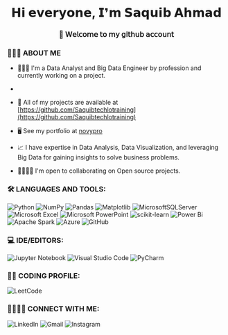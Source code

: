 <h1 align="center">𝗛𝗶 𝗲𝘃𝗲𝗿𝘆𝗼𝗻𝗲, 𝗜❜𝗺 𝗦𝗮𝗾𝘂𝗶𝗯 𝗔𝗵𝗺𝗮𝗱</h1>
<h3 align="center">🚀 𝖶𝖾𝗅𝖼𝗈𝗆𝖾 𝗍𝗈 𝗆𝗒 𝗀𝗂𝗍𝗁𝗎𝖻 𝖺𝖼𝖼𝗈𝗎𝗇𝗍</h3>

### 💁🏽‍♂️ ABOUT ME

- 👨🏼‍💻 I'm a Data Analyst and Big Data Engineer by profession and currently working on a project.
- 
- 🔭 All of my projects are available at [https://github.com/Saquibtechlotraining](https://github.com/Saquibtechlotraining)

- 🖥️  See my portfolio at [novypro](https://www.novypro.com/profile_about/saquibahmad)

- 📈 I have expertise in Data Analysis, Data Visualization, and leveraging Big Data for gaining insights to solve business problems.

- 🫱🏽‍🫲🏾 I'm open to collaborating on Open source projects.

<h3 align="left">🛠️ LANGUAGES AND TOOLS:</h3>

![Python](https://img.shields.io/badge/python-3670A0?style=for-the-badge&logo=python&logoColor=ffdd54)
![NumPy](https://img.shields.io/badge/numpy-%23013243.svg?style=for-the-badge&logo=numpy&logoColor=white)
![Pandas](https://img.shields.io/badge/pandas-%23150458.svg?style=for-the-badge&logo=pandas&logoColor=white)
![Matplotlib](https://img.shields.io/badge/Matplotlib-%23ffffff.svg?style=for-the-badge&logo=Matplotlib&logoColor=black)
![MicrosoftSQLServer](https://img.shields.io/badge/Microsoft%20SQL%20Server-CC2927?style=for-the-badge&logo=microsoft%20sql%20server&logoColor=white)
![Microsoft Excel](https://img.shields.io/badge/Microsoft_Excel-217346?style=for-the-badge&logo=microsoft-excel&logoColor=white)
![Microsoft PowerPoint](https://img.shields.io/badge/Microsoft_PowerPoint-B7472A?style=for-the-badge&logo=microsoft-powerpoint&logoColor=white)
![scikit-learn](https://img.shields.io/badge/scikit--learn-%23F7931E.svg?style=for-the-badge&logo=scikit-learn&logoColor=white)
![Power Bi](https://img.shields.io/badge/power_bi-F2C811?style=for-the-badge&logo=powerbi&logoColor=black)
![Apache Spark](https://img.shields.io/badge/Apache%20Spark-FDEE21?style=flat-square&logo=apachespark&logoColor=black)
![Azure](https://img.shields.io/badge/azure-%230072C6.svg?style=for-the-badge&logo=microsoftazure&logoColor=white)
![GitHub](https://img.shields.io/badge/github-%23121011.svg?style=for-the-badge&logo=github&logoColor=white)




<h3 align="left">💻 IDE/EDITORS:</h3>

![Jupyter Notebook](https://img.shields.io/badge/jupyter-%23FA0F00.svg?style=for-the-badge&logo=jupyter&logoColor=white)
![Visual Studio Code](https://img.shields.io/badge/Visual%20Studio%20Code-0078d7.svg?style=for-the-badge&logo=visual-studio-code&logoColor=white)
![PyCharm](https://img.shields.io/badge/pycharm-143?style=for-the-badge&logo=pycharm&logoColor=black&color=black&labelColor=green)

<h3 align="left">🧑‍💻 CODING PROFILE:</h3>

![LeetCode](https://img.shields.io/badge/LeetCode-000000?style=for-the-badge&logo=LeetCode&logoColor=#d16c06)


<h3 align="left">🫱🏽‍🫲🏾 CONNECT WITH ME:</h3>

![LinkedIn](https://img.shields.io/badge/linkedin-%230077B5.svg?style=for-the-badge&logo=linkedin&logoColor=white)
![Gmail](https://img.shields.io/badge/Gmail-D14836?style=for-the-badge&logo=gmail&logoColor=white)
![Instagram](https://img.shields.io/badge/Instagram-%23E4405F.svg?style=for-the-badge&logo=Instagram&logoColor=white)

































